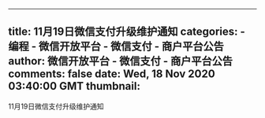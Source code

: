 
---
title: 11月19日微信支付升级维护通知
categories: 
    - 编程
    - 微信开放平台 - 微信支付 - 商户平台公告
author: 微信开放平台 - 微信支付 - 商户平台公告
comments: false
date: Wed, 18 Nov 2020 03:40:00 GMT
thumbnail: 
---

<div>   
11月19日微信支付升级维护通知  
</div>
            